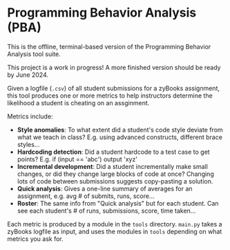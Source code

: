 # Programming Behavior Analysis (PBA)

This is the offline, terminal-based version of the Programming Behavior Analysis tool suite.

This project is a work in progress! A more finished version should be ready by June 2024.

Given a logfile (`.csv`) of all student submissions for a zyBooks assignment, this tool produces one or more metrics to help instructors determine the likelihood a student is cheating on an assginment.

Metrics include:

- **Style anomalies**: To what extent did a student's code style deviate from what we teach in class? E.g. using advanced constructs, different brace styles...
- **Hardcoding detection**: Did a student hardcode to a test case to get points? E.g. if (input == 'abc') output 'xyz'
- **Incremental development**: Did a student incrementally make small changes, or did they change large blocks of code at once? Changing lots of code between submissions suggests copy-pasting a solution.
- **Quick analysis**: Gives a one-line summary of averages for an assignment, e.g. avg # of submits, runs, score...
- **Roster**: The same info from "Quick analysis" but for each student. Can see each student's # of runs, submissions, score, time taken...

Each metric is produced by a module in the `tools` directory. `main.py` takes a zyBooks logfile as input, and uses the modules in `tools` depending on what metrics you ask for.

